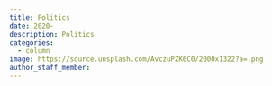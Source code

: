 ```yaml
---
title: Politics
date: 2020-
description: Politics 
categories:
  - column
image: https://source.unsplash.com/AvczuPZK6C0/2000x1322?a=.png
author_staff_member:
---
```


